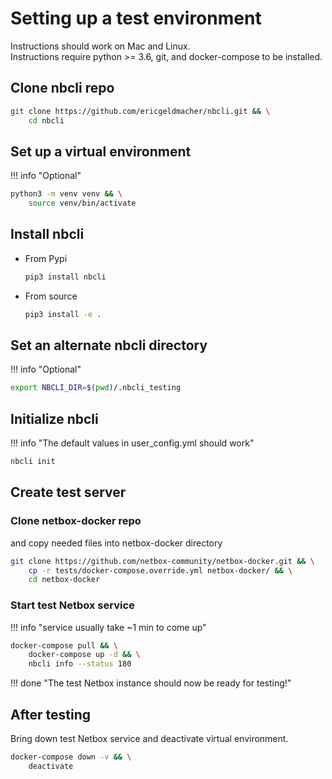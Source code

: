 # Setting up a test environment  

Instructions should work on Mac and Linux.  
Instructions require python >= 3.6, git, and docker-compose to be installed.

## Clone nbcli repo

```bash
git clone https://github.com/ericgeldmacher/nbcli.git && \
    cd nbcli
```

## Set up a virtual environment

!!! info "Optional"

```bash
python3 -m venv venv && \
    source venv/bin/activate
```

## Install nbcli

* From Pypi

    ```bash
    pip3 install nbcli
    ```

* From source

    ```bash
    pip3 install -e .
    ```

## Set an alternate nbcli directory

!!! info "Optional"

```bash
export NBCLI_DIR=$(pwd)/.nbcli_testing
```

## Initialize nbcli

!!! info "The default values in user_config.yml should work"

```bash
nbcli init
```

## Create test server

### Clone netbox-docker repo

and copy needed files into netbox-docker directory

```bash
git clone https://github.com/netbox-community/netbox-docker.git && \
    cp -r tests/docker-compose.override.yml netbox-docker/ && \
    cd netbox-docker
```

### Start test Netbox service

!!! info "service usually take ~1 min to come up"

```bash
docker-compose pull && \
    docker-compose up -d && \
    nbcli info --status 180
```

!!! done "The test Netbox instance should now be ready for testing!"

## After testing

Bring down test Netbox service and deactivate virtual environment.

```bash
docker-compose down -v && \
    deactivate
```
